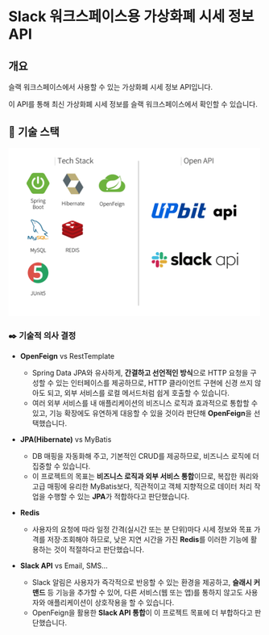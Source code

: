# Slack 워크스페이스용 가상화폐 시세 정보 API


## 개요

슬랙 워크스페이스에서 사용할 수 있는 가상화폐 시세 정보 API입니다.

이 API를 통해 최신 가상화폐 시세 정보를 슬랙 워크스페이스에서 확인할 수 있습니다.


## 🔧 기술 스택
<img src="./docs/images/tech-stack.png" alt="tech-stack" width="500">


### ✒️ 기술적 의사 결정


- **OpenFeign** vs RestTemplate

  - Spring Data JPA와 유사하게, **간결하고 선언적인 방식**으로 HTTP 요청을 구성할 수 있는 인터페이스를 제공하므로, HTTP 클라이언트 구현에 신경 쓰지 않아도 되고, 외부 서비스를 로컬 메서드처럼 쉽게 호출할 수 있습니다.
  - 여러 외부 서비스를 내 애플리케이션의 비즈니스 로직과 효과적으로 통합할 수 있고, 기능 확장에도 유연하게 대응할 수 있을 것이라 판단해 **OpenFeign**을 선택했습니다.


- **JPA(Hibernate)** vs MyBatis

  - DB 매핑을 자동화해 주고, 기본적인 CRUD를 제공하므로, 비즈니스 로직에 더 집중할 수 있습니다.
  - 이 프로젝트의 목표는 **비즈니스 로직과 외부 서비스 통합**이므로, 복잡한 쿼리와 고급 매핑에 유리한 MyBatis보다, 직관적이고 객체 지향적으로 데이터 처리 작업을 수행할 수 있는 **JPA**가 적합하다고 판단했습니다.


- **Redis**

  - 사용자의 요청에 따라 일정 간격(실시간 또는 분 단위)마다 시세 정보와 목표 가격를 저장·조회해야 하므로, 낮은 지연 시간을 가진 **Redis**를 이러한 기능에 활용하는 것이 적절하다고 판단했습니다.


- **Slack API** vs Email, SMS…

  - Slack 알림은 사용자가 즉각적으로 반응할 수 있는 환경을 제공하고, **슬래시 커맨드** 등 기능을 추가할 수 있어, 다른 서비스(웹 또는 앱)를 통하지 않고도 사용자와 애플리케이션이 상호작용을 할 수 있습니다.
  - OpenFeign을 활용한 **Slack API 통합**이 이 프로젝트 목표에 더 부합하다고 판단했습니다.

